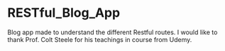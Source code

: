 # RESTful_Blog_App
Blog app made to understand the different Restful routes. I would like to thank Prof. Colt Steele for his teachings in course from Udemy.  
